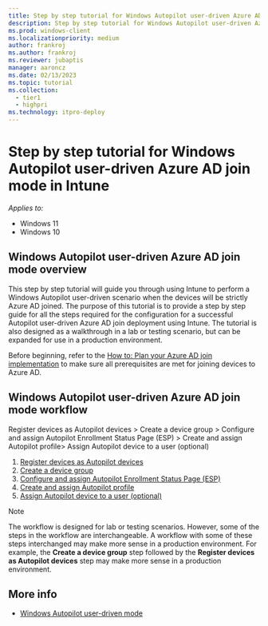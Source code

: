 ```yaml
---
title: Step by step tutorial for Windows Autopilot user-driven Azure AD join mode in Intune
description: Step by step tutorial for Windows Autopilot user-driven Azure AD join mode in Intune.
ms.prod: windows-client
ms.localizationpriority: medium
author: frankroj
ms.author: frankroj
ms.reviewer: jubaptis
manager: aaroncz
ms.date: 02/13/2023
ms.topic: tutorial
ms.collection: 
  - tier1
  - highpri
ms.technology: itpro-deploy
---
```


# Step by step tutorial for Windows Autopilot user-driven Azure AD join mode in Intune

*Applies to:*

- Windows 11
- Windows 10

## Windows Autopilot user-driven Azure AD join mode overview

This step by step tutorial will guide you through using Intune to perform a Windows Autopilot user-driven scenario when the devices will be strictly Azure AD joined. The purpose of this tutorial is to provide a step by step guide for all the steps required for the configuration for a successful Autopilot user-driven Azure AD join deployment using Intune. The tutorial is also designed as a walkthrough in a lab or testing scenario, but can be expanded for use in a production environment.

Before beginning, refer to the [How to: Plan your Azure AD join implementation](/azure/active-directory/devices/azureadjoin-plan) to make sure all prerequisites are met for joining devices to Azure AD.

## Windows Autopilot user-driven Azure AD join mode workflow

Register devices as Autopilot devices > Create a device group > Configure and assign Autopilot Enrollment Status Page (ESP) > Create and assign Autopilot profile> Assign Autopilot device to a user (optional)

1. [Register devices as Autopilot devices](autopilot-user-driven-aadj-1-register-device.md)
2. [Create a device group](autopilot-user-driven-aadj-2-create-device-group.md)
3. [Configure and assign Autopilot Enrollment Status Page (ESP)](autopilot-user-driven-aadj-3-configure-and-assign-esp.md)
4. [Create and assign Autopilot profile](autopilot-user-driven-aadj-4-create-and-assign-autopilot-profile.md)
5. [Assign Autopilot device to a user (optional)](autopilot-user-driven-aadj-5-assign-autopilot-device-to-user.md)

> [!NOTE]
>
> The workflow is designed for lab or testing scenarios. However, some of the steps in the workflow are interchangeable. A workflow with some of these steps interchanged may make more sense in a production environment. For example, the **Create a device group** step followed by the **Register devices as Autopilot devices** step may make more sense in a production environment.

## More info

- [Windows Autopilot user-driven mode](/mem/autopilot/user-driven)
